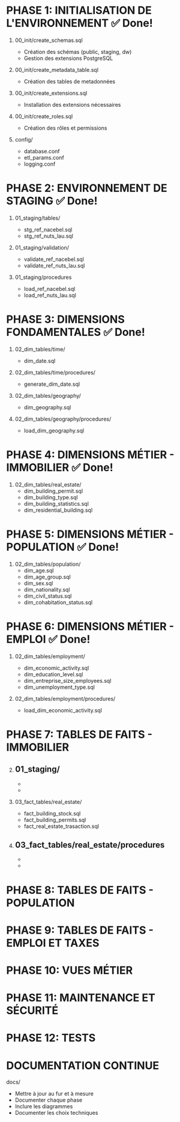 PHASE 1: INITIALISATION DE L'ENVIRONNEMENT  ✅ Done!
========================================
1. 00_init/create_schemas.sql
   - Création des schémas (public, staging, dw)
   - Gestion des extensions PostgreSQL

2. 00_init/create_metadata_table.sql
   - Création des tables de metadonnées

3. 00_init/create_extensions.sql
   - Installation des extensions nécessaires   

4. 00_init/create_roles.sql
   - Création des rôles et permissions

5. config/
   - database.conf
   - etl_params.conf
   - logging.conf

PHASE 2: ENVIRONNEMENT DE STAGING        ✅ Done!
========================================
1. 01_staging/tables/
   - stg_ref_nacebel.sql
   - stg_ref_nuts_lau.sql

2. 01_staging/validation/
   - validate_ref_nacebel.sql 
   - validate_ref_nuts_lau.sql

3. 01_staging/procedures
   - load_ref_nacebel.sql
   - load_ref_nuts_lau.sql
   

PHASE 3: DIMENSIONS FONDAMENTALES        ✅ Done!
========================================
1. 02_dim_tables/time/
   - dim_date.sql

2. 02_dim_tables/time/procedures/
   - generate_dim_date.sql

3. 02_dim_tables/geography/
   - dim_geography.sql   

4. 02_dim_tables/geography/procedures/
   - load_dim_geography.sql


PHASE 4: DIMENSIONS MÉTIER - IMMOBILIER   ✅ Done!
========================================
1. 02_dim_tables/real_estate/
   - dim_building_permit.sql
   - dim_building_type.sql
   - dim_building_statistics.sql
   - dim_residential_building.sql


PHASE 5: DIMENSIONS MÉTIER - POPULATION   ✅ Done!
========================================
1. 02_dim_tables/population/
   - dim_age.sql
   - dim_age_group.sql
   - dim_sex.sql
   - dim_nationality.sql
   - dim_civil_status.sql
   - dim_cohabitation_status.sql

PHASE 6: DIMENSIONS MÉTIER - EMPLOI       ✅ Done!
========================================
1. 02_dim_tables/employment/
   - dim_economic_activity.sql
   - dim_education_level.sql
   - dim_entreprise_size_employees.sql
   - dim_unemployment_type.sql

2. 02_dim_tables/employment/procedures/
   - load_dim_economic_activity.sql  
   

PHASE 7: TABLES DE FAITS - IMMOBILIER    
========================================
2. 01_staging/
   - 
   - 
   - 

2. 03_fact_tables/real_estate/
   - fact_building_stock.sql
   - fact_building_permits.sql
   - fact_real_estate_trasaction.sql

3. 03_fact_tables/real_estate/procedures
   - 
   - 
   - 

PHASE 8: TABLES DE FAITS - POPULATION
========================================


PHASE 9: TABLES DE FAITS - EMPLOI ET TAXES
========================================


PHASE 10: VUES MÉTIER
========================================


PHASE 11: MAINTENANCE ET SÉCURITÉ
========================================


PHASE 12: TESTS
========================================


DOCUMENTATION CONTINUE
========================================
docs/
  - Mettre à jour au fur et à mesure
  - Documenter chaque phase
  - Inclure les diagrammes
  - Documenter les choix techniques

